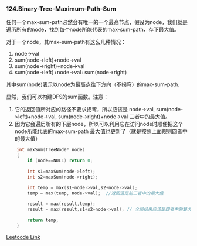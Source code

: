 ### 124.Binary-Tree-Maximum-Path-Sum

任何一个max-sum-path必然会有唯一的一个最高节点，假设为node，我们就是遍历所有的node，找到每个node所能代表的max-sum-path，存下最大值。

对于一个node，其max-sum-path有这么几种情况：    
1. node->val
2. sum(node->left)+node->val
3. sum(node->right)+node->val
4. sum(node->left)+node->val+sum(node->right)   

其中sum(node)表示以node为最高点往下方向（不拐弯）的max-sum-path.

显然，我们可以构建DFS的sum函数。注意：
1. 它的返回值所对应的路径不要求拐弯，所以应该是 node->val, sum(node->left)+node->val, sum(node->right)+node->val 三者中的最大值。
2. 因为它会遍历所有的下层node，所以可以利用它在访问node时顺便把这个node所能代表的max-sum-path 最大值也更新了（就是按照上面规则四者中的最大值）
```cpp
    int maxSum(TreeNode* node)
    {
        if (node==NULL) return 0;
        
        int s1=maxSum(node->left);
        int s2=maxSum(node->right);
        
        int temp = max(s1+node->val,s2+node->val);
        temp = max(temp, node->val);  //返回值是前三者中的最大值

        result = max(result,temp);
        result = max(result,s1+s2+node->val); // 全局结果应该是四者中的最大值。
                
        return temp;
    }
```


[Leetcode Link](https://leetcode.com/problems/binary-tree-maximum-path-sum)